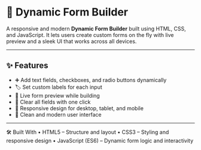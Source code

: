 # 🧰 Dynamic Form Builder

A responsive and modern **Dynamic Form Builder** built using HTML, CSS, and JavaScript.
It lets users create custom forms on the fly with live preview and a sleek UI that works across all devices.

---

## ✨ Features

- ➕ Add text fields, checkboxes, and radio buttons dynamically
- 🏷️ Set custom labels for each input
- 👀 Live form preview while building
- 🧹 Clear all fields with one click
- 📱 Responsive design for desktop, tablet, and mobile
- 🎨 Clean and modern user interface

---

🛠️ Built With
• 	HTML5 – Structure and layout
• 	CSS3 – Styling and responsive design
• 	JavaScript (ES6) – Dynamic form logic and interactivity
